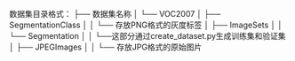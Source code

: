 数据集目录格式：
├── 数据集名称
│   └── VOC2007
│       ├── SegmentationClass
│       │    └── 存放PNG格式的灰度标签
│       ├── ImageSets
│       │    └── Segmentation
│       │          └──这部分通过create_dataset.py生成训练集和验证集
│       ├── JPEGImages
│       │    └── 存放JPG格式的原始图片
